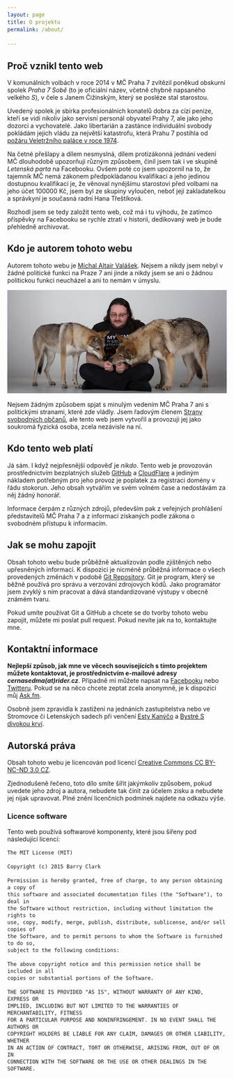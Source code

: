 ```yaml
---
layout: page
title: O projektu
permalink: /about/

---
```


## Proč vznikl tento web

V komunálních volbách v roce 2014 v MČ Praha 7 zvítězil poněkud obskurní spolek *Praha 7 Sobě* (to je oficiální název, včetně chybně napsaného velkého *S*), v čele s Janem Čižinským, který se posléze stal starostou.

Uvedený spolek je sbírka profesionálních konatelů dobra za cizí peníze, kteří se vidí nikoliv jako servisní personál obyvatel Prahy 7, ale jako jeho dozorci a vychovatelé. Jako libertarián a zastánce individuální svobody pokládám jejich vládu za největší katastrofu, která Prahu 7 postihla od [požáru Veletržního paláce v roce 1974](http://www.pozary.cz/clanek/1954-1974-po-prijezdu-bylo-jasne-ze-je-zle-veletrzni-palac-horel-a-plameny-se-nekontrolovatelne-sirily/).

Na četné přešlapy a dílem nesmyslná, dílem protizákonná jednání vedení MČ dlouhodobě upozorňuji různým způsobem, činil jsem tak i ve skupině *Letenská parta* na Facebooku. Ovšem poté co jsem upozornil na to, že tajemník MČ nemá zákonem předpokládanou kvalifikaci a jeho jedinou dostupnou kvalifikací je, že věnoval nynějšímu starostovi před volbami na jeho účet 100000 Kč, jsem byl ze skupiny vyloučen, neboť její zakladatelkou a správkyní je současná radní Hana Třeštíková.

Rozhodl jsem se tedy založit tento web, což má i tu výhodu, že zatímco příspěvky na Facebooku se rychle ztratí v historii, dedikovaný web je bude přehledně archivovat.

## Kdo je autorem tohoto webu

Autorem tohoto webu je [Michal Altair Valášek](http://www.rider.cz/). Nejsem a nikdy jsem nebyl v žádné politické funkci na Praze 7 ani jinde a nikdy jsem se ani o žádnou politickou funkci neucházel a ani to nemám v úmyslu. 

![Altair a jakovlci; foto David Dirga](/images/altair_foto.jpg)

Nejsem žádným způsobem spjat s minulým vedením MČ Praha 7 ani s politickými stranami, které zde vládly. Jsem řadovým členem [Strany svobodných občanů](http://www.svobodni.cz/), ale tento web jsem vytvořil a provozuji jej jako soukromá fyzická osoba, zcela nezávisle na ní.

## Kdo tento web platí

Já sám. I když nejpřesnější odpověď je *nikdo*. Tento web je provozován prostřednictvím bezplatných služeb [GitHub](https://github.com/) a [CloudFlare](https://www.cloudflare.com/) a jediným nákladem potřebným pro jeho provoz je poplatek za registraci domény v řádu stokorun. Jeho obsah vytvářím ve svém volném čase a nedostávám za něj žádný honorář.

Informace čerpám z různých zdrojů, především pak z veřejných prohlášení představitelů MČ Praha 7 a z informací získaných podle zákona o svobodném přístupu k informacím.

## Jak se mohu zapojit

Obsah tohoto webu bude průběžně aktualizován podle zjištěných nebo upřesněných informací. K dispozici je nicméně průběžná informace o všech provedených změnách v podobě [Git Repository](https://github.com/ridercz/CernaSedma). Git je program, který se běžně používá pro správu a verzování zdrojových kódů. Jako programátor jsem zvyklý s ním pracovat a dává standardizované výstupy v obecně známém tvaru.

Pokud umíte používat Git a GitHub a chcete se do tvorby tohoto webu zapojit, můžete mi poslat pull request. Pokud nevíte jak na to, kontaktujte mne.

## Kontaktní informace

**Nejlepší způsob, jak mne ve věcech souvisejících s tímto projektem můžete kontaktovat, je prostřednictvím e-mailové adresy *cernasedma(at)rider.cz***. Případně mi můžete napsat na [Facebooku](https://facebook.com/rider.cz) nebo [Twitteru](https://twitter.com/ridercz). Pokud se na něco chcete zeptat zcela anonymně, je k dispozici můj [Ask.fm](https://ask.fm/ridercz).

Osobně jsem zpravidla k zastižení na jednáních zastupitelstva nebo ve Stromovce či Letenských sadech při venčení [Esty Kanýčo](https://facebook.com/jakovlk) a [Bystré S divokou krví](https://facebook.com/BystraJakovlcice).

## Autorská práva

Obsah tohoto webu je licencován pod licencí [Creative Commons CC BY-NC-ND 3.0 CZ](https://creativecommons.org/licenses/by-nc-nd/3.0/cz/legalcode). 

Zjednodušeně řečeno, toto dílo smíte šířit jakýmkoliv způsobem, pokud uvedete jeho zdroj a autora, nebudete tak činit za účelem zisku a nebudete jej nijak upravovat. Plné znění licenčních podmínek najdete na odkazu výše.

### Licence software

Tento web používá softwarové komponenty, které jsou šířeny pod následující licencí:

	The MIT License (MIT)

	Copyright (c) 2015 Barry Clark

	Permission is hereby granted, free of charge, to any person obtaining a copy of
	this software and associated documentation files (the "Software"), to deal in
	the Software without restriction, including without limitation the rights to
	use, copy, modify, merge, publish, distribute, sublicense, and/or sell copies of
	the Software, and to permit persons to whom the Software is furnished to do so,
	subject to the following conditions:

	The above copyright notice and this permission notice shall be included in all
	copies or substantial portions of the Software.

	THE SOFTWARE IS PROVIDED "AS IS", WITHOUT WARRANTY OF ANY KIND, EXPRESS OR
	IMPLIED, INCLUDING BUT NOT LIMITED TO THE WARRANTIES OF MERCHANTABILITY, FITNESS
	FOR A PARTICULAR PURPOSE AND NONINFRINGEMENT. IN NO EVENT SHALL THE AUTHORS OR
	COPYRIGHT HOLDERS BE LIABLE FOR ANY CLAIM, DAMAGES OR OTHER LIABILITY, WHETHER
	IN AN ACTION OF CONTRACT, TORT OR OTHERWISE, ARISING FROM, OUT OF OR IN
	CONNECTION WITH THE SOFTWARE OR THE USE OR OTHER DEALINGS IN THE SOFTWARE.